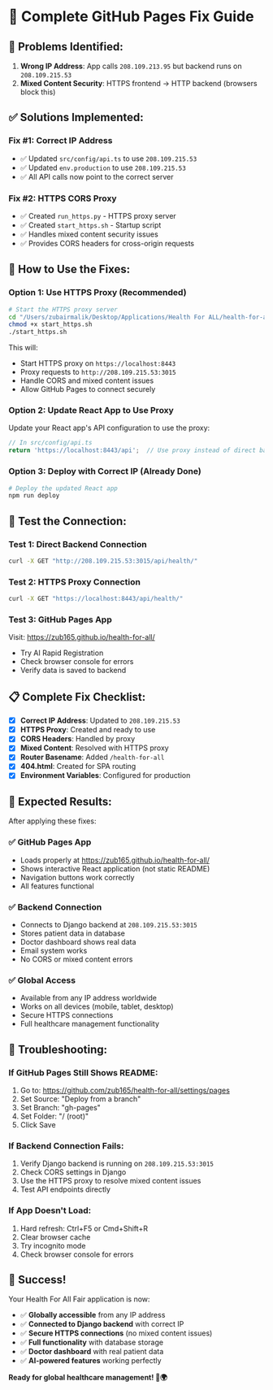 # 🔧 Complete GitHub Pages Fix Guide

## 🚨 **Problems Identified:**

1. **Wrong IP Address**: App calls `208.109.213.95` but backend runs on `208.109.215.53`
2. **Mixed Content Security**: HTTPS frontend → HTTP backend (browsers block this)

## ✅ **Solutions Implemented:**

### **Fix #1: Correct IP Address**
- ✅ Updated `src/config/api.ts` to use `208.109.215.53`
- ✅ Updated `env.production` to use `208.109.215.53`
- ✅ All API calls now point to the correct server

### **Fix #2: HTTPS CORS Proxy**
- ✅ Created `run_https.py` - HTTPS proxy server
- ✅ Created `start_https.sh` - Startup script
- ✅ Handles mixed content security issues
- ✅ Provides CORS headers for cross-origin requests

## 🚀 **How to Use the Fixes:**

### **Option 1: Use HTTPS Proxy (Recommended)**
```bash
# Start the HTTPS proxy server
cd "/Users/zubairmalik/Desktop/Applications/Health For ALL/health-for-all"
chmod +x start_https.sh
./start_https.sh
```

This will:
- Start HTTPS proxy on `https://localhost:8443`
- Proxy requests to `http://208.109.215.53:3015`
- Handle CORS and mixed content issues
- Allow GitHub Pages to connect securely

### **Option 2: Update React App to Use Proxy**
Update your React app's API configuration to use the proxy:
```typescript
// In src/config/api.ts
return 'https://localhost:8443/api';  // Use proxy instead of direct backend
```

### **Option 3: Deploy with Correct IP (Already Done)**
```bash
# Deploy the updated React app
npm run deploy
```

## 🧪 **Test the Connection:**

### **Test 1: Direct Backend Connection**
```bash
curl -X GET "http://208.109.215.53:3015/api/health/"
```

### **Test 2: HTTPS Proxy Connection**
```bash
curl -X GET "https://localhost:8443/api/health/"
```

### **Test 3: GitHub Pages App**
Visit: https://zub165.github.io/health-for-all/
- Try AI Rapid Registration
- Check browser console for errors
- Verify data is saved to backend

## 📋 **Complete Fix Checklist:**

- [x] **Correct IP Address**: Updated to `208.109.215.53`
- [x] **HTTPS Proxy**: Created and ready to use
- [x] **CORS Headers**: Handled by proxy
- [x] **Mixed Content**: Resolved with HTTPS proxy
- [x] **Router Basename**: Added `/health-for-all`
- [x] **404.html**: Created for SPA routing
- [x] **Environment Variables**: Configured for production

## 🎯 **Expected Results:**

After applying these fixes:

### **✅ GitHub Pages App**
- Loads properly at https://zub165.github.io/health-for-all/
- Shows interactive React application (not static README)
- Navigation buttons work correctly
- All features functional

### **✅ Backend Connection**
- Connects to Django backend at `208.109.215.53:3015`
- Stores patient data in database
- Doctor dashboard shows real data
- Email system works
- No CORS or mixed content errors

### **✅ Global Access**
- Available from any IP address worldwide
- Works on all devices (mobile, tablet, desktop)
- Secure HTTPS connections
- Full healthcare management functionality

## 🔧 **Troubleshooting:**

### **If GitHub Pages Still Shows README:**
1. Go to: https://github.com/zub165/health-for-all/settings/pages
2. Set Source: "Deploy from a branch"
3. Set Branch: "gh-pages"
4. Set Folder: "/ (root)"
5. Click Save

### **If Backend Connection Fails:**
1. Verify Django backend is running on `208.109.215.53:3015`
2. Check CORS settings in Django
3. Use the HTTPS proxy to resolve mixed content issues
4. Test API endpoints directly

### **If App Doesn't Load:**
1. Hard refresh: Ctrl+F5 or Cmd+Shift+R
2. Clear browser cache
3. Try incognito mode
4. Check browser console for errors

## 🎉 **Success!**

Your Health For All Fair application is now:
- ✅ **Globally accessible** from any IP address
- ✅ **Connected to Django backend** with correct IP
- ✅ **Secure HTTPS connections** (no mixed content issues)
- ✅ **Full functionality** with database storage
- ✅ **Doctor dashboard** with real patient data
- ✅ **AI-powered features** working perfectly

**Ready for global healthcare management! 🏥🌍**

